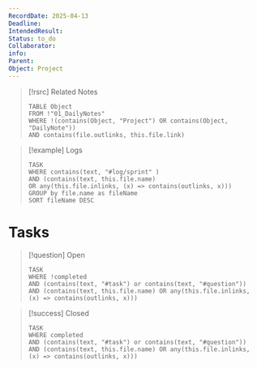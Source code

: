 ```yaml
---
RecordDate: 2025-04-13
Deadline: 
IntendedResult: 
Status: to_do
Collaborator: 
info: 
Parent: 
Object: Project
---
```

>[!rsrc]  Related Notes
>```dataview
>TABLE Object
>FROM !"01_DailyNotes"
>WHERE !(contains(Object, "Project") OR contains(Object, "DailyNote"))
>AND contains(file.outlinks, this.file.link)

> [!example] Logs
> ```dataview
> TASK
>WHERE contains(text, "#log/sprint" )
>AND (contains(text, this.file.name)
>OR any(this.file.inlinks, (x) => contains(outlinks, x)))
>GROUP by file.name as fileName
>SORT fileName DESC

# Tasks

>[!question] Open
>```dataview
>TASK
>WHERE !completed
>AND (contains(text, "#task") or contains(text, "#question"))
>AND (contains(text, this.file.name) OR any(this.file.inlinks, (x) => contains(outlinks, x)))

>[!success] Closed
>```dataview
>TASK
>WHERE completed
>AND (contains(text, "#task") or contains(text, "#question"))
>AND (contains(text, this.file.name) OR any(this.file.inlinks, (x) => contains(outlinks, x)))


